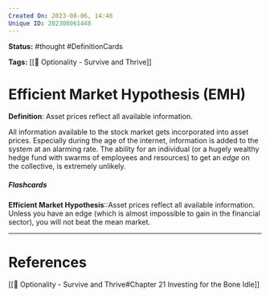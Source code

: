 ```yaml
---
Created On: 2023-08-06, 14:48
Unique ID: 202308061448
---
```

**Status:** #thought #DefinitionCards 

**Tags:** [[📗 Optionality - Survive and Thrive]] 

# Efficient Market Hypothesis (EMH)

**Definition**: Asset prices reflect all available information. 

All information available to the stock market gets incorporated into asset prices. Especially during the age of the internet, information is added to the system at an alarming rate. The ability for an individual (or a hugely wealthy hedge fund with swarms of employees and resources) to get an *edge* on the collective, is extremely unlikely. 

##### Flashcards

**Efficient Market Hypothesis**::Asset prices reflect all available information. Unless you have an edge (which is almost impossible to gain in the financial sector), you will not beat the mean market. 
<!--SR:!2023-08-08,1,210-->



---
# References

[[📗 Optionality - Survive and Thrive#Chapter 21 Investing for the Bone Idle]]
